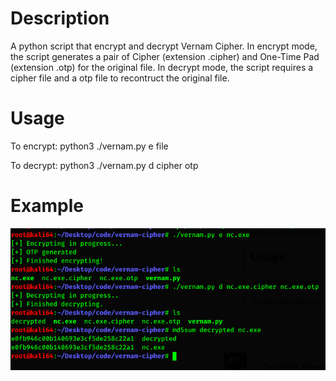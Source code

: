 

# Description

A python script that encrypt and decrypt Vernam Cipher. In encrypt mode, the script  generates a pair of Cipher (extension .cipher) and One-Time Pad (extension .otp) for the original file. In decrypt mode, the script requires a cipher file and a otp file to recontruct the original file.

# Usage

To encrypt:
python3 ./vernam.py e file

To decrypt:
python3 ./vernam.py d cipher otp

# Example
![example](https://raw.githubusercontent.com/Anh-V-N/vernam-cipher/master/example.png)

